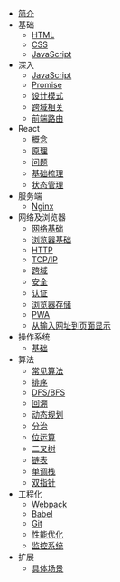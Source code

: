 - [简介](archive.md)
- 基础
  - [HTML](language/HTML.md)
  - [CSS](language/CSS.md)
  - [JavaScript](language/JavaScript.md)
- 深入
  - [JavaScript](handwrite/JavaScript-hw.md)
  - [Promise](handwrite/promise.md)
  - [设计模式](handwrite/design-patterns-hw.md)
  - [跨域相关](handwrite/cross-origin-hw.md)
  - [前端路由](handwrite/前端路由.md)
- React
  - [概念](react/React概念性梳理.md)
  - [原理](react/React工作流程.md)
  - [问题](react/React相关问题.md)
  - [基础梳理](react/React.md)
  - [状态管理](react/状态管理.md)
- 服务端
  - [Nginx](server/nginx.md)
- 网络及浏览器
  - [网络基础](network/基础.md)
  - [浏览器基础](browser/基础.md)
  - [HTTP](network/HTTP.md)
  - [TCP/IP](network/TCP-IP.md)
  - [跨域](browser/跨域.md)
  - [安全](browser/安全.md)
  - [认证](browser/认证.md)
  - [浏览器存储](browser/浏览器存储.md)
  - [PWA](browser/PWA.md)
  - [从输入网址到页面显示](network/从输入网址.md)
- 操作系统
  - [基础](os/基础.md)
- 算法
  - [常见算法](leetcode/常见算法.md)
  - [排序](leetcode/sort.md)
  - [DFS/BFS](leetcode/深(广)度优先遍历.md)
  - [回溯](leetcode/回溯.md)
  - [动态规划](leetcode/动态规划.md)
  - [分治](leetcode/分治.md)
  - [位运算](leetcode/位运算.md)
  - [二叉树](leetcode/tree.md)
  - [链表](leetcode/链表.md)
  - [单调栈](leetcode/单调栈.md)
  - [双指针](leetcode/双指针.md)
- 工程化
  - [Webpack](project/Webpack.md)
  - [Babel](project/Babel.md)
  - [Git](project/Git.md)
  - [性能优化](project/性能优化.md)
  - [监控系统](project/监控.md)
- 扩展
  - [具体场景](project/引申.md)